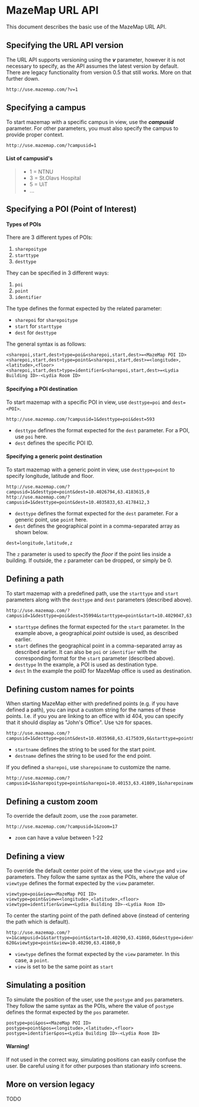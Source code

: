 MazeMap URL API
===============

This document describes the basic use of the MazeMap URL API.


Specifying the URL API version
--------------------
The URL API supports versioning using the _**v**_ parameter, however it is not necessary to specify, as the API assumes the latest version by default. There are legacy functionality from version 0.5 that still works. More on that further down.

```
http://use.mazemap.com/?v=1
```


Specifying a campus
--------------------
To start mazemap with a specific campus in view, use the _**campusid**_ parameter. For other parameters, you must also specify the campus to provide proper context.

```
http://use.mazemap.com/?campusid=1
```
#### List of campusid's
>* 1 = NTNU
>* 3 = St.Olavs Hospital
>* 5 = UiT
>* ...


Specifying a POI (Point of Interest)
--------------------

#### Types of POIs
There are 3 different types of POIs:

1. `sharepoitype`
2. `starttype`
3. `desttype`

They can be specified in 3 different ways:

1. `poi`
2. `point`
3. `identifier`

The type defines the format expected by the related parameter:

* `sharepoi` for `sharepoitype`
* `start` for `starttype`
* `dest` for `desttype`

The general syntax is as follows:

```
<sharepoi,start,dest>type=poi&<sharepoi,start,dest>=<MazeMap POI ID>
<sharepoi,start,dest>type=point&<sharepoi,start,dest>=<longitude>,<latitude>,<floor>
<sharepoi,start,dest>type=identifier&<sharepoi,start,dest>=<Lydia Building ID>-<Lydia Room ID>
```


#### Specifying a POI destination
To start mazemap with a specific POI in view, use `desttype=poi` and `dest=<POI>`.

```
http://use.mazemap.com/?campusid=1&desttype=poi&dest=593
```

* `desttype` defines the format expected for the `dest` parameter. For a POI, use `poi` here.
* `dest` defines the specific POI ID.

#### Specifying a generic point destination
To start mazemap with a generic point in view, use `desttype=point` to specify longitude, latitude and floor.

```
http://use.mazemap.com/?campusid=1&desttype=point&dest=10.4026794,63.4183615,0
http://use.mazemap.com/?campusid=1&desttype=point&dest=10.4035833,63.4178412,3
```
* `desttype` defines the format expected for the `dest` parameter. For a generic point, use `point` here.
*  `dest` defines the geographical point in a comma-separated array as shown below.
```
dest=longitude,latitude,z
```
The `z` parameter is used to specify the _floor_ if the point lies inside a building. If outside, the `z` parameter can be dropped, or simply be 0.


Defining a path
--------------------
To start mazemap with a predefined path, use the `starttype` and `start` parameters along with the `desttype` and `dest` parameters (described above).

```
http://use.mazemap.com/?campusid=1&desttype=poi&dest=35994&starttype=point&start=10.4029047,63.4186015,0
```
*   `starttype` defines the format expected for the `start` parameter. In the example above, a geographical _point_ outside is used, as described earlier.
*   `start` defines the geographical point in a comma-separated array as described earlier. It can also be `poi` or `identifier` with the corresponding format for the `start` parameter (described above).
*   `desttype` In the example, a POI is used as destination type.
*   `dest` In the example the poiID for MazeMap office is used as destination.


Defining custom names for points
-----------------------------------------------
When starting MazeMap either with predefined points (e.g. if you have defined a path), you can input a custom string for the names of these points. I.e. if you you are linking to an office with id 404, you can specify that it should display as "John's Office". Use `%20` for spaces.

```
http://use.mazemap.com/?campusid=1&desttype=point&dest=10.4035968,63.4175039,6&starttype=point&start=10.4030281,63.4185463,0&startname=Start%20Here&destname=John's%20Office
```
*   `startname` defines the string to be used for the start point.
*   `destname` defines the string to be used for the end point.

If you defined a `sharepoi`, use `sharepoiname` to customize the name.

```
http://use.mazemap.com/?campusid=1&sharepoitype=point&sharepoi=10.40153,63.41809,1&sharepoiname=Awesome%20Vending%20Machine
```


Defining a custom zoom
----------------------
To override the default zoom, use the `zoom` parameter.

```
http://use.mazemap.com/?campusid=1&zoom=17
```
* `zoom` can have a value between 1-22


Defining a view
---------------
To override the default center point of the view, use the `viewtype` and `view` parameters. They follow the same syntax as the POIs, where the value of `viewtype` defines the format expected by the `view` parameter.

```
viewtype=poi&view=<MazeMap POI ID>
viewtype=point&view=<longitude>,<latitude>,<floor>
viewtype=identifier&view=<Lydia Building ID>-<Lydia Room ID>
```

To center the starting point of the path defined above (instead of centering the path which is default).

```
http://use.mazemap.com/?v=1&campusid=1&starttype=point&start=10.40290,63.41860,0&desttype=identifier&dest=322-620&viewtype=point&view=10.40290,63.41860,0
```

* `viewtype` defines the format expected by the `view` parameter. In this case, a `point`.
* `view` is set to be the same point as `start`


Simulating a position
---------------------
To simulate the position of the user, use the `postype` and `pos` parameters. They follow the same syntax as the POIs, where the value of `postype` defines the format expected by the `pos` parameter.

```
postype=poi&pos=<MazeMap POI ID>
postype=point&pos=<longitude>,<latitude>,<floor>
postype=identifier&pos=<Lydia Building ID>-<Lydia Room ID>
```

#### Warning!
If not used in the correct way, simulating positions can easily confuse the user. Be careful using it for other purposes than stationary info screens.


More on version legacy
----------------------
TODO
